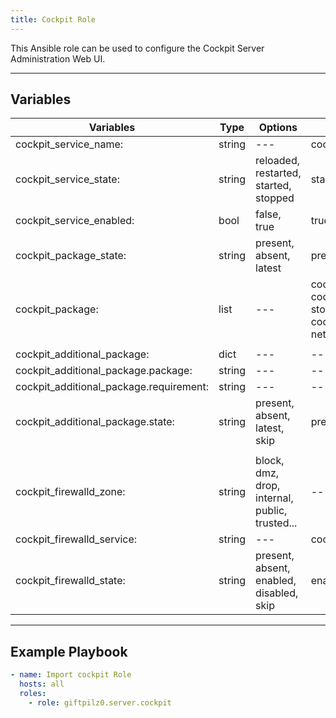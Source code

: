 ```yaml
---
title: Cockpit Role
---
```


This Ansible role can be used to configure the Cockpit Server Administration Web UI.

______________________________________________________________________

## Variables

| Variables                               | Type   | Options                                        | Defaults                                          |
| --------------------------------------- | ------ | ---------------------------------------------- | ------------------------------------------------- |
| cockpit_service_name:                   | string | ---                                            | cockpit.socket                                    |
| cockpit_service_state:                  | string | reloaded, restarted, started, stopped          | started                                           |
| cockpit_service_enabled:                | bool   | false, true                                    | true                                              |
| cockpit_package_state:                  | string | present, absent, latest                        | present                                           |
| cockpit_package:                        | list   | ---                                            | cockpit, cockpit-storaged, cockpit-networkmanager |
|                                         |        |                                                |                                                   |
| cockpit_additional_package:             | dict   | ---                                            | ---                                               |
| cockpit_additional_package.package:     | string | ---                                            | ---                                               |
| cockpit_additional_package.requirement: | string | ---                                            | ---                                               |
| cockpit_additional_package.state:       | string | present, absent, latest, skip                  | present                                           |
|                                         |        |                                                |                                                   |
| cockpit_firewalld_zone:                 | string | block, dmz, drop, internal, public, trusted... | ---                                               |
| cockpit_firewalld_service:              | string | ---                                            | cockpit                                           |
| cockpit_firewalld_state:                | string | present, absent, enabled, disabled, skip       | enabled                                           |

______________________________________________________________________

## Example Playbook

```yaml
- name: Import cockpit Role
  hosts: all
  roles:
    - role: giftpilz0.server.cockpit
```
